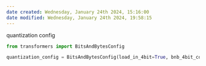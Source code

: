 ```yaml
---
date created: Wednesday, January 24th 2024, 15:16:00
date modified: Wednesday, January 24th 2024, 19:58:15
---
```

quantization config

```python
from transformers import BitsAndBytesConfig

quantization_config = BitsAndBytesConfig(load_in_4bit=True, bnb_4bit_compute_type=torch.bfloat16, bnb_4bit_quant_type="nf4")
```